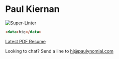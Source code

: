 Paul Kiernan
============

![Super-Linter](https://github.com/paulkiernan/resume/workflows/Super-Linter/badge.svg)

```html
<data>big</data>
```

[Latest PDF Resume](pdf/latest.pdf)

Looking to chat? Send a line to [hi@paulynomial.com](mailto:hi@paulynomial.com?subject=Hi)
